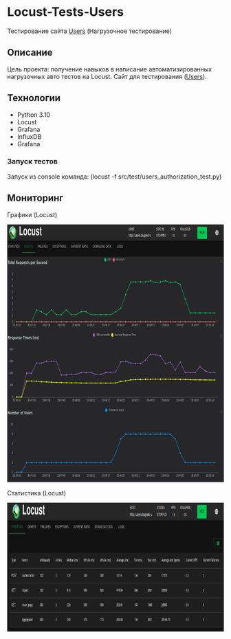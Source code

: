 # Locust-Tests-Users
Тестирование сайта <a href="http://users.bugred.ru/">Users</a> (Нагрузочное тестирование)

## Описание

Цель проекта: получение навыков в написание автоматизированных нагрузочных авто тестов на Locust. Сайт для тестирования (<a href="http://users.bugred.ru/">Users</a>).

## Технологии

- Python 3.10
- Locust
- Grafana
- InfluxDB
- Grafana

### Запуск тестов

Запуск из console команда: (locust -f src/test/users_authorization_test.py)

## Мониторинг

<p>Графики (Locust)</p>
<img src="./img/LocustCharts.png" width="900" height="600">

<p>Статистика (Locust)</p>
<img src="./img/LocustStatistics.png" width="900" height="300">